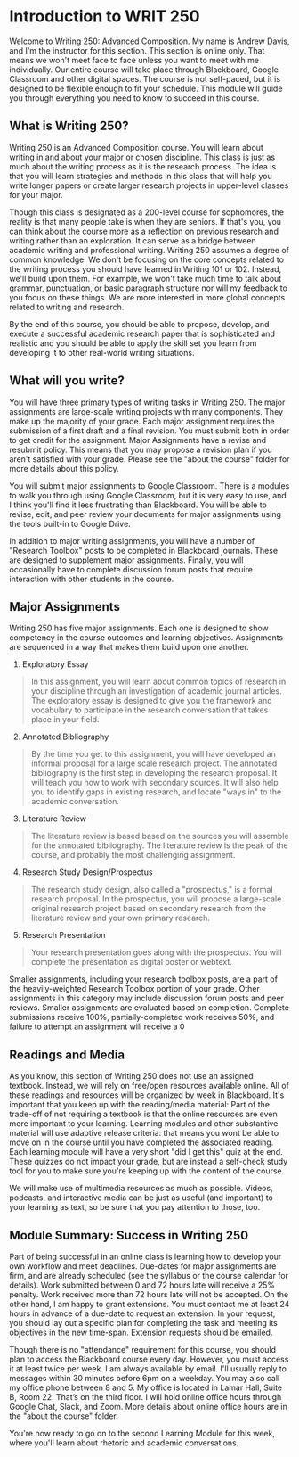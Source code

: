 # Introduction to WRIT 250
Welcome to Writing 250: Advanced Composition. My name is Andrew Davis, and I'm the instructor for this section. This section is online only. That means we won't meet face to face unless you want to meet with me individually. Our entire course will take place through Blackboard, Google Classroom and other digital spaces. The course is not self-paced, but it is designed to be flexible enough to fit your schedule. This module will guide you through everything you need to know to succeed in this course.

## What is Writing 250?
Writing 250 is an Advanced Composition course. You will learn about writing in and about your major or chosen discipline. This class is just as much about the writing process as it is the research process. The idea is that you will learn strategies and methods in this class that will help you write longer papers or create larger research projects in upper-level classes for your major. 

Though this class is designated as a 200-level course for sophomores, the reality is that many people take is when they are seniors. If that's you, you can think about the course more as a reflection on previous research and writing rather than an exploration. It can serve as a bridge between academic writing and professional writing. Writing 250 assumes a degree of common knowledge. We don't be focusing on the core concepts related to the writing process you should have learned in Writing 101 or 102. Instead, we'll build upon them. For example, we won't take much time to talk about grammar, punctuation, or basic paragraph structure nor will my feedback to you focus on these things. We are more interested in more global concepts related to writing and research. 

By the end of this course, you should be able to propose, develop, and execute a successful academic research paper that is sophisticated and realistic and you should be able to apply the skill set you learn from developing it to other real-world writing situations.

## What will you write? 
You will have three primary types of writing tasks in Writing 250. The major assignments are large-scale writing projects with many components. They make up the majority of your grade. Each major assignment requires the submission of a first draft and a final revision. You must submit both in order to get credit for the assignment. Major Assignments have a revise and resubmit policy. This means that you may propose a revision plan if you aren't satisfied with your grade. Please see the "about the course" folder for more details about this policy. 

You will submit major assignments to Google Classroom. There is a modules to walk you through using Google Classroom, but it is very easy to use, and I think you'll find it less frustrating than Blackboard. You will be able to revise, edit, and peer review your documents for major assignments using the tools built-in to Google Drive. 

In addition to major writing assignments, you will have a number of "Research Toolbox" posts to be completed in Blackboard journals. These are designed to supplement major assignments. Finally, you will occasionally have to complete discussion forum posts that require interaction with other students in the course. 

## Major Assignments 
Writing 250 has five major assignments. Each one is designed to show competency in the course outcomes and learning objectives. Assignments are sequenced in a way that makes them build upon one another.

1. Exploratory Essay
> In this assignment, you will learn about common topics of research in your discipline through an investigation of academic journal articles. The exploratory essay is designed to give you the framework and vocabulary to participate in the research conversation that takes place in your field. 

2. Annotated Bibliography
> By the time you get to this assignment, you will have developed an informal proposal for a large scale research project. The annotated bibliography is the first step in developing the research proposal. It will teach you how to work with secondary sources. It will also help you to identify gaps in existing research, and locate "ways in" to the academic conversation. 

3. Literature Review 
> The literature review is based based on the sources you will assemble for the annotated bibliography. The literature review is the peak of the course, and probably the most challenging assignment. 

4. Research Study Design/Prospectus 
> The research study design, also called a "prospectus," is a formal research proposal. In the prospectus, you will propose a large-scale original research project based on secondary research from the literature review and your own primary research.

5. Research Presentation
> Your research presentation goes along with the prospectus. You will complete the presentation as digital poster or webtext. 

Smaller assignments, including your research toolbox posts, are a part of the heavily-weighted Research Toolbox portion of your grade. Other assignments in this category may include discussion forum posts and peer reviews. Smaller assignments are evaluated based on completion. Complete submissions receive 100%, partially-completed work receives 50%, and failure to attempt an assignment will receive a 0

## Readings and Media 
As you know, this section of Writing 250 does not use an assigned textbook. Instead, we will rely on free/open resources available online. All of these readings and resources will be organized by week in Blackboard. It's important that you keep up with the reading/media material: Part of the trade-off of not requiring a textbook is that the online resources are even more important to your learning. Learning modules and other substantive material will use adaptive release criteria: that means you wont be able to move on in the course until you have completed the associated reading. Each learning module will have a very short "did I get this" quiz at the end. These quizzes do not impact your grade, but are instead a self-check study tool for you to make sure you're keeping up with the content of the course. 

We will make use of multimedia resources as much as possible. Videos, podcasts, and interactive media can be just as useful (and important) to your learning as text, so be sure that you pay attention to those, too.

## Module Summary: Success in Writing 250
Part of being successful in an online class is learning how to develop your own workflow and meet deadlines. Due-dates for major assignments are firm, and are already scheduled (see the syllabus or the course calendar for details). Work submitted between 0 and 72 hours late will receive a 25% penalty. Work received more than 72 hours late will not be accepted. On the other hand, I am happy to grant extensions. You must contact me at least 24 hours in advance of a due-date to request an extension. In your request, you should lay out a specific plan for completing the task and meeting its objectives in the new time-span. Extension requests should be emailed. 

Though there is no "attendance" requirement for this course, you should plan to access the Blackboard course every day. However, you must access it at least twice per week. I am always available by email. I'll usually reply to messages within 30 minutes before 6pm on a weekday. You may also call my office phone between 8 and 5. My office is located in Lamar Hall, Suite B, Room 22. That’s on the third floor. I will hold online office hours through Google Chat, Slack, and Zoom. More details about online office hours are in the "about the course" folder. 

You're now ready to go on to the second Learning Module for this week, where you'll learn about rhetoric and academic conversations.
